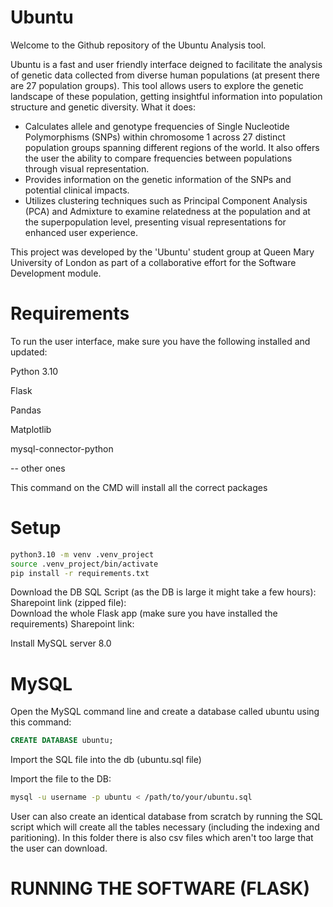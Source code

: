 # Ubuntu

Welcome to the Github repository of the Ubuntu Analysis tool. 

Ubuntu is a fast and user friendly interface deigned to facilitate the analysis of genetic data collected from diverse human populations (at present there are 27 population groups).
This tool allows users to explore the genetic landscape of these population, getting insightful information into population structure and genetic diversity.
What it does: 
- Calculates allele and genotype frequencies of Single Nucleotide Polymorphisms (SNPs) within chromosome 1 across 27 distinct population groups spanning different regions of the world. It also offers the user the ability to compare frequencies between populations through visual representation.
- Provides information on the genetic information of the SNPs and potential clinical impacts.
- Utilizes clustering techniques such as Principal Component Analysis (PCA) and Admixture to examine relatedness at the population and at the superpopulation level, presenting visual representations for enhanced user experience.
  
This project was developed by the 'Ubuntu' student group at Queen Mary University of London as part of a collaborative effort for the Software Development module.

# Requirements 

To run the user interface, make sure  you have the following installed and updated: 

Python 3.10

Flask

Pandas 

Matplotlib 

mysql-connector-python

-- other ones 


This command on the CMD will install all the correct packages 

# Setup


```bash
python3.10 -m venv .venv_project
source .venv_project/bin/activate
pip install -r requirements.txt
```
Download the DB SQL Script (as the DB is large it might take a few hours): 
Sharepoint link (zipped file):  
Download the whole Flask app (make sure you have installed the requirements) 
Sharepoint link: 

Install MySQL server 8.0 

# MySQL 

Open the MySQL command line and create a database called ubuntu using this command:
```SQL
CREATE DATABASE ubuntu;
```
Import the SQL file into the db (ubuntu.sql file)

Import the file to the DB:
```bash
mysql -u username -p ubuntu < /path/to/your/ubuntu.sql
```


User can also create an identical database from scratch by running the SQL script which will create all the tables necessary (including the indexing and paritioning).
In this folder there is also csv files which aren't too large that the user can download. 

# RUNNING THE SOFTWARE (FLASK)





